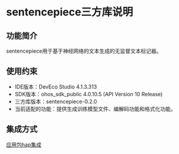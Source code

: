 # sentencepiece三方库说明

## 功能简介

 sentencepiece用于基于神经网络的文本生成的无监督文本标记器。

 ## 使用约束
-  IDE版本：DevEco Studio 4.1.3.313 
-  SDK版本：ohos_sdk_public 4.0.10.5 (API Version 10 Release)
-  三方库版本：sentencepiece-0.2.0
-  当前适配的功能：提供生成训练模型文件、编解码功能和格式化功能。

 ## 集成方式
 [应用包hap集成](docs/hap_integrate.md)






